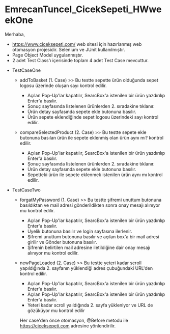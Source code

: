 # EmrecanTuncel_CicekSepeti_HWweekOne

Merhaba, 
- https://www.ciceksepeti.com/ web sitesi için hazırlanmış web otomasyon projesidir. Selenium ve JUnit kullanılmıştır.
- Page Object Model uygulanmıştır.
- 2 adet Test Class'ı içerisinde toplam 4 adet Test Case mevcuttur.



* TestCaseOne
  - addToBasket (1. Case)  >> Bu testte sepette ürün olduğunda sepet logosu üzerinde oluşan sayı kontrol edilir.
    * Açılan Pop-Up'lar kapatılır, SearcBox'a istenilen bir ürün yazdırılıp Enter'a basılır.
    * Sonuç sayfasında listelenen ürünlerden 2. sıradakine tıklanır.
    * Ürün detay sayfasında sepete ekle butonuna basılır.
    * Ürün sepete eklendiğinde sepet logosu üzerindeki sayı kontrol edilir.
    
    
  - compareSelectedProduct (2. Case)  >> Bu testte sepete ekle butonuna basılan ürün ile sepete eklenmiş olan ürün aynı mı? kontrol edilir.
    * Açılan Pop-Up'lar kapatılır, SearcBox'a istenilen bir ürün yazdırılıp Enter'a basılır.
    * Sonuç sayfasında listelenen ürünlerden 2. sıradakine tıklanır.
    * Ürün detay sayfasında sepete ekle butonuna basılır.
    * Sepetteki ürün ile sepete eklenmek istenilen ürün aynı mı kontrol edilir.
    
    
* TestCaseTwo
  - forgatMyPassword (1. Case)  >> Bu testte şifremi unuttum butonuna basıldıktan ve mail adresi gönderildikten sonra onay mesajı alınıyor mu kontrol edilir.
    * Açılan Pop-Up'lar kapatılır, SearcBox'a istenilen bir ürün yazdırılıp Enter'a basılır.
    * Üyelik butonuna basılır ve login sayfasına ilerlenir.
    * Şifremi unuttum butonuna basılır ve açılan box'a bir mail adresi girilir ve Gönder butonuna basılır.
    * Şifrenin belirtilen mail adresine iletildiğine dair onay mesajı alınıyor mu kontrol edilir.
    
  - newPageLoaded (2. Case)  >> Bu testte yeteri kadar scroll yapıldığında 2. sayfanın yüklendiği adres çubuğundaki URL'den kontrol edilir.
    * Açılan Pop-Up'lar kapatılır, SearcBox'a istenilen bir ürün yazdırılıp Enter'a basılır.
    * Açılan Pop-Up'lar kapatılır, SearcBox'a istenilen bir ürün yazdırılıp Enter'a basılır.
    * Yeteri kadar scroll yaıldığında 2. sayfa yükleniyor ve URL de gözüküyor mu kontrol edilir
    
    Her case'den önce otomasyon, @Before metodu ile https://ciceksepeti.com adresine yönlendirilir.
